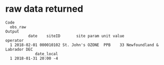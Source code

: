 # raw data returned

    Code
      obs_raw
    Output
              date    siteID       site param unit value                    operator
      1 2018-02-01 000010102 St. John's OZONE  PPB    33 Newfoundland & Labrador DEC
                 date_local
      1 2018-01-31 20:00 -4

